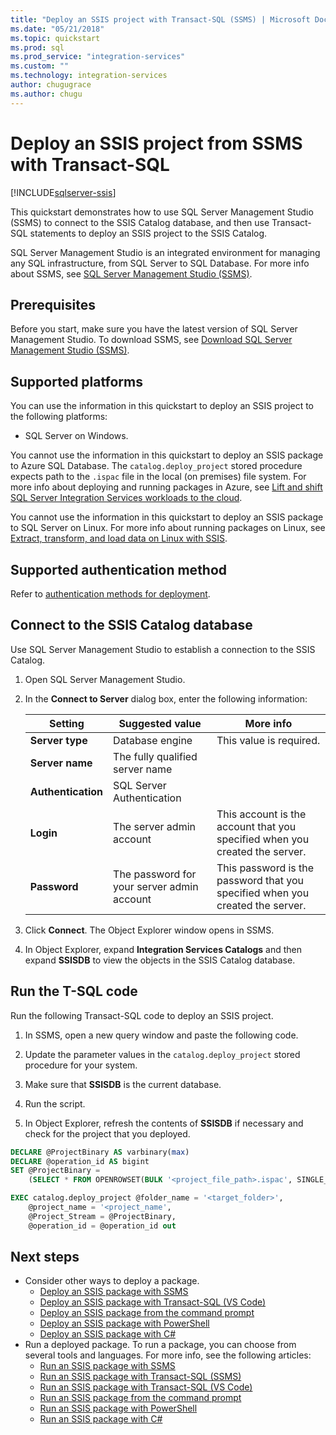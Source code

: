 ```yaml
---
title: "Deploy an SSIS project with Transact-SQL (SSMS) | Microsoft Docs"
ms.date: "05/21/2018"
ms.topic: quickstart
ms.prod: sql
ms.prod_service: "integration-services"
ms.custom: ""
ms.technology: integration-services
author: chugugrace
ms.author: chugu
---
```

# Deploy an SSIS project from SSMS with Transact-SQL

[!INCLUDE[sqlserver-ssis](../includes/applies-to-version/sqlserver-ssis.md)]



This quickstart demonstrates how to use SQL Server Management Studio (SSMS) to connect to the SSIS Catalog database, and then use Transact-SQL statements to deploy an SSIS project to the SSIS Catalog. 

SQL Server Management Studio is an integrated environment for managing any SQL infrastructure, from SQL Server to SQL Database. For more info about SSMS, see [SQL Server Management Studio (SSMS)](../ssms/sql-server-management-studio-ssms.md).

## Prerequisites

Before you start, make sure you have the latest version of SQL Server Management Studio. To download SSMS, see [Download SQL Server Management Studio (SSMS)](https://docs.microsoft.com/sql/ssms/download-sql-server-management-studio-ssms).

## Supported platforms

You can use the information in this quickstart to deploy an SSIS project to the following platforms:

-   SQL Server on Windows.

You cannot use the information in this quickstart to deploy an SSIS package to Azure SQL Database. The `catalog.deploy_project` stored procedure expects path to the `.ispac` file in the local (on premises) file system. For more info about deploying and running packages in Azure, see [Lift and shift SQL Server Integration Services workloads to the cloud](lift-shift/ssis-azure-lift-shift-ssis-packages-overview.md).

You cannot use the information in this quickstart to deploy an SSIS package to SQL Server on Linux. For more info about running packages on Linux, see [Extract, transform, and load data on Linux with SSIS](../linux/sql-server-linux-migrate-ssis.md).

## Supported authentication method

Refer to [authentication methods for deployment](ssis-quickstart-deploy-ssms.md#authentication-methods-for-deployment).

## Connect to the SSIS Catalog database

Use SQL Server Management Studio to establish a connection to the SSIS Catalog. 

1. Open SQL Server Management Studio.

2. In the **Connect to Server** dialog box, enter the following information:

   | Setting       | Suggested value | More info | 
   | ------------ | ------------------ | ------------------------------------------------- | 
   | **Server type** | Database engine | This value is required. |
   | **Server name** | The fully qualified server name |  |
   | **Authentication** | SQL Server Authentication | |
   | **Login** | The server admin account | This account is the account that you specified when you created the server. |
   | **Password** | The password for your server admin account | This password is the password that you specified when you created the server. |

3. Click **Connect**. The Object Explorer window opens in SSMS. 

4. In Object Explorer, expand **Integration Services Catalogs** and then expand **SSISDB** to view the objects in the SSIS Catalog database.


## Run the T-SQL code
Run the following Transact-SQL code to deploy an SSIS project.

1.  In SSMS, open a new query window and paste the following code.

2.  Update the parameter values in the `catalog.deploy_project` stored procedure for your system.

3.  Make sure that **SSISDB** is the current database.

4.  Run the script.

5. In Object Explorer, refresh the contents of **SSISDB** if necessary and check for the project that you deployed.

```sql
DECLARE @ProjectBinary AS varbinary(max)
DECLARE @operation_id AS bigint
SET @ProjectBinary =
    (SELECT * FROM OPENROWSET(BULK '<project_file_path>.ispac', SINGLE_BLOB) AS BinaryData)

EXEC catalog.deploy_project @folder_name = '<target_folder>',
    @project_name = '<project_name',
    @Project_Stream = @ProjectBinary,
    @operation_id = @operation_id out
```

## Next steps
- Consider other ways to deploy a package.
    - [Deploy an SSIS package with SSMS](./ssis-quickstart-deploy-ssms.md)
    - [Deploy an SSIS package with Transact-SQL (VS Code)](ssis-quickstart-deploy-tsql-vscode.md)
    - [Deploy an SSIS package from the command prompt](./ssis-quickstart-deploy-cmdline.md)
    - [Deploy an SSIS package with PowerShell](ssis-quickstart-deploy-powershell.md)
    - [Deploy an SSIS package with C#](./ssis-quickstart-deploy-dotnet.md) 
- Run a deployed package. To run a package, you can choose from several tools and languages. For more info, see the following articles:
    - [Run an SSIS package with SSMS](./ssis-quickstart-run-ssms.md)
    - [Run an SSIS package with Transact-SQL (SSMS)](./ssis-quickstart-run-tsql-ssms.md)
    - [Run an SSIS package with Transact-SQL (VS Code)](ssis-quickstart-run-tsql-vscode.md)
    - [Run an SSIS package from the command prompt](./ssis-quickstart-run-cmdline.md)
    - [Run an SSIS package with PowerShell](ssis-quickstart-run-powershell.md)
    - [Run an SSIS package with C#](./ssis-quickstart-run-dotnet.md) 

